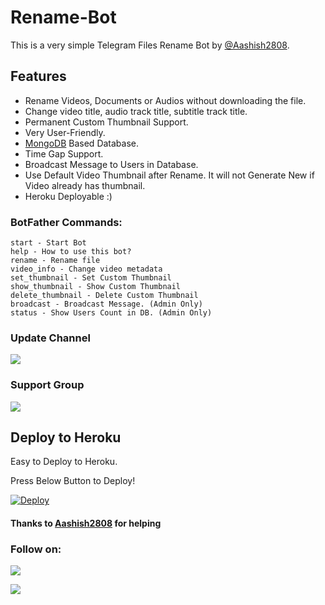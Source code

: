 # Rename-Bot
This is a very simple Telegram Files Rename Bot by [@Aashish2808](https://t.me/Aashish2808).

## Features
- Rename Videos, Documents or Audios without downloading the file.
- Change video title, audio track title, subtitle track title.
- Permanent Custom Thumbnail Support.
- Very User-Friendly.
- [MongoDB](https://mongodb.com) Based Database.
- Time Gap Support.
- Broadcast Message to Users in Database.
- Use Default Video Thumbnail after Rename. It will not Generate New if Video already has thumbnail.
- Heroku Deployable :)

### BotFather Commands:
```
start - Start Bot
help - How to use this bot?
rename - Rename file
video_info - Change video metadata
set_thumbnail - Set Custom Thumbnail
show_thumbnail - Show Custom Thumbnail
delete_thumbnail - Delete Custom Thumbnail
broadcast - Broadcast Message. (Admin Only)
status - Show Users Count in DB. (Admin Only)
```

### Update Channel
<a href="https://t.me/bjsbottg"><img src="https://img.shields.io/badge/Telegram-Join%20Telegram%20Channel-blue.svg?logo=telegram"></a>

### Support Group
<a href="https://t.me/tgbotsideas"><img src="https://img.shields.io/badge/Telegram-Join%20Telegram%20Group-blue.svg?logo=telegram"></a>

## Deploy to Heroku
Easy to Deploy to Heroku.

Press Below Button to Deploy!

[![Deploy](https://www.herokucdn.com/deploy/button.svg)](https://heroku.com/deploy?template=https://github.com/Aashish2808/Rename-Bot)

#### Thanks to [Aashish2808](https://github.com/Aashish2808) for helping

### Follow on:
<p align="left">
<a href="https://github.com/Aashish2808"><img src="https://img.shields.io/badge/GitHub-Follow%20on%20GitHub-inactive.svg?logo=github"></a>
</p>
<p align="left">
<a href="https://instagram.com/aashish.2808"><img src="https://img.shields.io/badge/Instagram-Follow%20on%20Instagram-important.svg?logo=instagram"></a>
</p>
